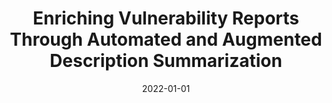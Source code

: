 ---
title: "Enriching Vulnerability Reports Through Automated and Augmented Description Summarization"
collection: publications
permalink: /publication/2022-01-01-Enriching-Vulnerability-Reports-Through-Automated-and-Augmented-Description-Summarization
date: 2022-01-01
venue: 'CoRR'
link: 'https://doi.org/10.48550/arXiv.2210.01260'
citation: ' Hattan Althebeiti,  David Mohaisen, &quot;Enriching Vulnerability Reports Through Automated and Augmented Description Summarization.&quot; WISA, 2022.'
---